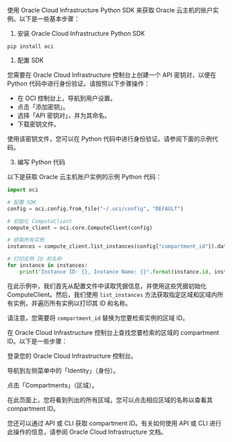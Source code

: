 使用 Oracle Cloud Infrastructure Python SDK 来获取 Oracle 云主机的账户实例。以下是一些基本步骤：

1. 安装 Oracle Cloud Infrastructure Python SDK
```
pip install oci
```
1. 配置 SDK

您需要在 Oracle Cloud Infrastructure 控制台上创建一个 API 密钥对，以便在 Python 代码中进行身份验证。请按照以下步骤操作：

- 在 OCI 控制台上，导航到用户设置。
- 点击「添加密钥」。
- 选择「API 密钥对」，并为其命名。
- 下载密钥文件。

使用该密钥文件，您可以在 Python 代码中进行身份验证。请参阅下面的示例代码。

3. 编写 Python 代码

以下是获取 Oracle 云主机账户实例的示例 Python 代码：

```python
import oci

# 配置 SDK
config = oci.config.from_file("~/.oci/config", "DEFAULT")

# 初始化 ComputeClient
compute_client = oci.core.ComputeClient(config)

# 获取所有实例
instances = compute_client.list_instances(config["compartment_id"]).data

# 打印实例 ID 和名称
for instance in instances:
    print("Instance ID: {}, Instance Name: {}".format(instance.id, instance.display_name))
```

在此示例中，我们首先从配置文件中读取凭据信息，并使用这些凭据初始化 ComputeClient。然后，我们使用 `list_instances` 方法获取指定区域和区域内所有实例，并遍历所有实例以打印其 ID 和名称。

请注意，您需要将 `compartment_id` 替换为您要检索实例的区域 ID。

在 Oracle Cloud Infrastructure 控制台上查找您要检索的区域的 compartment ID。以下是一些步骤：

登录您的 Oracle Cloud Infrastructure 控制台。

导航到左侧菜单中的「Identity」（身份）。

点击「Compartments」（区域）。

在此页面上，您将看到列出的所有区域。您可以点击相应区域的名称以查看其 compartment ID。

您还可以通过 API 或 CLI 获取 compartment ID。有关如何使用 API 或 CLI 进行此操作的信息，请参阅 Oracle Cloud Infrastructure 文档。